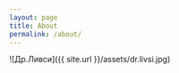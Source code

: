 ```yaml
---
layout: page
title: About
permalink: /about/
---
```

![Др.Ливси]({{ site.url }}/assets/dr.livsi.jpg)